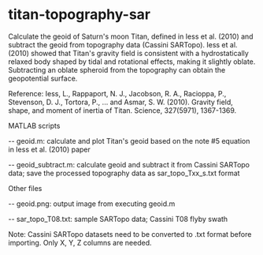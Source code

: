# titan-topography-sar
Calculate the geoid of Saturn's moon Titan, defined in Iess et al. (2010) and subtract the geoid from topography data (Cassini SARTopo).
Iess et al. (2010) showed that Titan's gravity field is consistent with a hydrostatically relaxed body shaped by tidal and rotational effects, making it slightly oblate. Subtracting an oblate spheroid from the topography can obtain the geopotential surface.

Reference: Iess, L., Rappaport, N. J., Jacobson, R. A., Racioppa, P., Stevenson, D. J., Tortora, P., ... and Asmar, S. W. (2010). Gravity field, shape, and moment of inertia of Titan. Science, 327(5971), 1367-1369.

MATLAB scripts

-- geoid.m: calculate and plot Titan's geoid based on the note #5 equation in Iess et al. (2010) paper

-- geoid_subtract.m: calculate geoid and subtract it from Cassini SARTopo data; save the processed topography data as sar_topo_Txx_s.txt format

Other files

-- geoid.png: output image from executing geoid.m

-- sar_topo_T08.txt: sample SARTopo data; Cassini T08 flyby swath

Note: Cassini SARTopo datasets need to be converted to .txt format before importing. Only X, Y, Z columns are needed.
